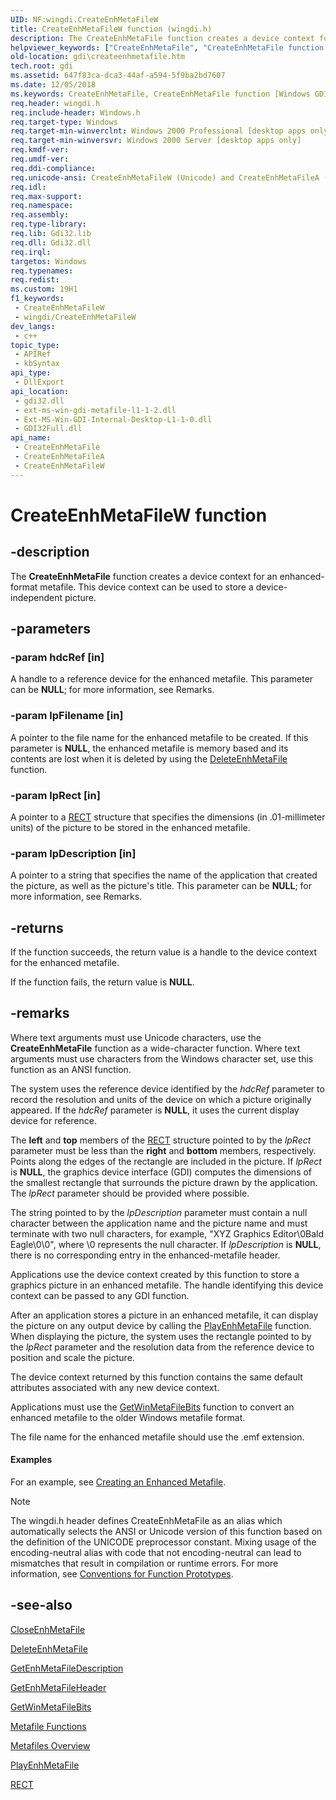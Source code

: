 ```yaml
---
UID: NF:wingdi.CreateEnhMetaFileW
title: CreateEnhMetaFileW function (wingdi.h)
description: The CreateEnhMetaFile function creates a device context for an enhanced-format metafile. This device context can be used to store a device-independent picture. (Unicode)
helpviewer_keywords: ["CreateEnhMetaFile", "CreateEnhMetaFile function [Windows GDI]", "CreateEnhMetaFileW", "_win32_CreateEnhMetaFile", "gdi.createenhmetafile", "wingdi/CreateEnhMetaFile", "wingdi/CreateEnhMetaFileW"]
old-location: gdi\createenhmetafile.htm
tech.root: gdi
ms.assetid: 647f83ca-dca3-44af-a594-5f9ba2bd7607
ms.date: 12/05/2018
ms.keywords: CreateEnhMetaFile, CreateEnhMetaFile function [Windows GDI], CreateEnhMetaFileA, CreateEnhMetaFileW, _win32_CreateEnhMetaFile, gdi.createenhmetafile, wingdi/CreateEnhMetaFile, wingdi/CreateEnhMetaFileA, wingdi/CreateEnhMetaFileW
req.header: wingdi.h
req.include-header: Windows.h
req.target-type: Windows
req.target-min-winverclnt: Windows 2000 Professional [desktop apps only]
req.target-min-winversvr: Windows 2000 Server [desktop apps only]
req.kmdf-ver: 
req.umdf-ver: 
req.ddi-compliance: 
req.unicode-ansi: CreateEnhMetaFileW (Unicode) and CreateEnhMetaFileA (ANSI)
req.idl: 
req.max-support: 
req.namespace: 
req.assembly: 
req.type-library: 
req.lib: Gdi32.lib
req.dll: Gdi32.dll
req.irql: 
targetos: Windows
req.typenames: 
req.redist: 
ms.custom: 19H1
f1_keywords:
 - CreateEnhMetaFileW
 - wingdi/CreateEnhMetaFileW
dev_langs:
 - c++
topic_type:
 - APIRef
 - kbSyntax
api_type:
 - DllExport
api_location:
 - gdi32.dll
 - ext-ms-win-gdi-metafile-l1-1-2.dll
 - Ext-MS-Win-GDI-Internal-Desktop-L1-1-0.dll
 - GDI32Full.dll
api_name:
 - CreateEnhMetaFile
 - CreateEnhMetaFileA
 - CreateEnhMetaFileW
---
```


# CreateEnhMetaFileW function


## -description

The <b>CreateEnhMetaFile</b> function creates a device context for an enhanced-format metafile. This device context can be used to store a device-independent picture.

## -parameters

### -param hdcRef [in]

A handle to a reference device for the enhanced metafile. This parameter can be <b>NULL</b>; for more information, see Remarks.

### -param lpFilename [in]

A pointer to the file name for the enhanced metafile to be created. If this parameter is <b>NULL</b>, the enhanced metafile is memory based and its contents are lost when it is deleted by using the <a href="/windows/desktop/api/wingdi/nf-wingdi-deleteenhmetafile">DeleteEnhMetaFile</a> function.

### -param lpRect [in]

A pointer to a <a href="/windows/desktop/api/windef/ns-windef-rect">RECT</a> structure that specifies the dimensions (in .01-millimeter units) of the picture to be stored in the enhanced metafile.

### -param lpDescription [in]

A pointer to a string that specifies the name of the application that created the picture, as well as the picture's title. This parameter can be <b>NULL</b>; for more information, see Remarks.

## -returns

If the function succeeds, the return value is a handle to the device context for the enhanced metafile.

If the function fails, the return value is <b>NULL</b>.

## -remarks

Where text arguments must use Unicode characters, use the <b>CreateEnhMetaFile</b> function as a wide-character function. Where text arguments must use characters from the Windows character set, use this function as an ANSI function.

The system uses the reference device identified by the <i>hdcRef</i> parameter to record the resolution and units of the device on which a picture originally appeared. If the <i>hdcRef</i> parameter is <b>NULL</b>, it uses the current display device for reference.

The <b>left</b> and <b>top</b> members of the <a href="/windows/desktop/api/windef/ns-windef-rect">RECT</a> structure pointed to by the <i>lpRect</i> parameter must be less than the <b>right</b> and <b>bottom</b> members, respectively. Points along the edges of the rectangle are included in the picture. If <i>lpRect</i> is <b>NULL</b>, the graphics device interface (GDI) computes the dimensions of the smallest rectangle that surrounds the picture drawn by the application. The <i>lpRect</i> parameter should be provided where possible.

The string pointed to by the <i>lpDescription</i> parameter must contain a null character between the application name and the picture name and must terminate with two null characters, for example, "XYZ Graphics Editor\0Bald Eagle\0\0", where \0 represents the null character. If <i>lpDescription</i> is <b>NULL</b>, there is no corresponding entry in the enhanced-metafile header.

Applications use the device context created by this function to store a graphics picture in an enhanced metafile. The handle identifying this device context can be passed to any GDI function.

After an application stores a picture in an enhanced metafile, it can display the picture on any output device by calling the <a href="/windows/desktop/api/wingdi/nf-wingdi-playenhmetafile">PlayEnhMetaFile</a> function. When displaying the picture, the system uses the rectangle pointed to by the <i>lpRect</i> parameter and the resolution data from the reference device to position and scale the picture.

The device context returned by this function contains the same default attributes associated with any new device context.

Applications must use the <a href="/windows/desktop/api/wingdi/nf-wingdi-getwinmetafilebits">GetWinMetaFileBits</a> function to convert an enhanced metafile to the older Windows metafile format.

The file name for the enhanced metafile should use the .emf extension.


#### Examples

For an example, see <a href="/windows/desktop/gdi/creating-an-enhanced-metafile">Creating an Enhanced Metafile</a>.

<div class="code"></div>




> [!NOTE]
> The wingdi.h header defines CreateEnhMetaFile as an alias which automatically selects the ANSI or Unicode version of this function based on the definition of the UNICODE preprocessor constant. Mixing usage of the encoding-neutral alias with code that not encoding-neutral can lead to mismatches that result in compilation or runtime errors. For more information, see [Conventions for Function Prototypes](/windows/win32/intl/conventions-for-function-prototypes).

## -see-also

<a href="/windows/desktop/api/wingdi/nf-wingdi-closeenhmetafile">CloseEnhMetaFile</a>



<a href="/windows/desktop/api/wingdi/nf-wingdi-deleteenhmetafile">DeleteEnhMetaFile</a>



<a href="/windows/desktop/api/wingdi/nf-wingdi-getenhmetafiledescriptiona">GetEnhMetaFileDescription</a>



<a href="/windows/desktop/api/wingdi/nf-wingdi-getenhmetafileheader">GetEnhMetaFileHeader</a>



<a href="/windows/desktop/api/wingdi/nf-wingdi-getwinmetafilebits">GetWinMetaFileBits</a>



<a href="/windows/desktop/gdi/metafile-functions">Metafile Functions</a>



<a href="/windows/desktop/gdi/metafiles">Metafiles Overview</a>



<a href="/windows/desktop/api/wingdi/nf-wingdi-playenhmetafile">PlayEnhMetaFile</a>



<a href="/windows/desktop/api/windef/ns-windef-rect">RECT</a>
